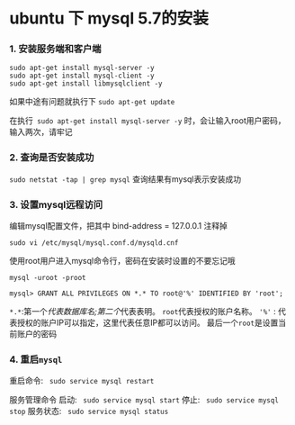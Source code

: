 # ubuntu 下 mysql 5.7的安装
### 1. 安装服务端和客户端
```
sudo apt-get install mysql-server -y
sudo apt-get install mysql-client -y
sudo apt-get install libmysqlclient -y
```
如果中途有问题就执行下 ```sudo apt-get update ```

在执行``` sudo apt-get install mysql-server -y``` 时，会让输入root用户密码，输入两次，请牢记

### 2. 查询是否安装成功
``` sudo netstat -tap | grep mysql ```
查询结果有mysql表示安装成功

### 3. 设置mysql远程访问
编辑mysql配置文件，把其中 bind-address = 127.0.0.1 注释掉

```sudo vi /etc/mysql/mysql.conf.d/mysqld.cnf```

使用root用户进入mysql命令行，密码在安装时设置的不要忘记哦

```mysql -uroot -proot```

```mysql> GRANT ALL PRIVILEGES ON *.* TO root@'%' IDENTIFIED BY 'root';```

```*.*```:第一个*代表数据库名;第二个*代表表明。
```root```代表授权的账户名称。
 ```'%'``` : 代表授权的账户IP可以指定，这里代表任意IP都可以访问。
 最后一个```root```是设置当前账户的密码

### 4. 重启```mysql```
重启命令: ``` sudo service mysql restart```

服务管理命令
启动: ``` sudo service mysql start```
停止: ``` sudo service mysql stop```
服务状态: ``` sudo service mysql status```